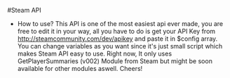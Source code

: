 #Steam API
* How to use?
  This API is one of the most easiest api ever made, you are free to edit it in your way, all you have to do is get your API Key from http://steamcommunity.com/dev/apikey and paste it in $config array. You can change variables as you want since it's just small script which makes Steam API easy to use. Right now, It only uses GetPlayerSummaries (v002) Module from Steam but might be soon available for other modules aswell. Cheers!
